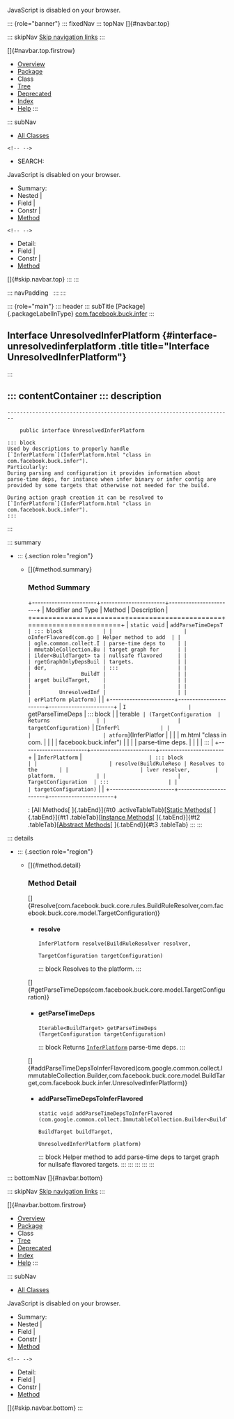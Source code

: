 <div>

JavaScript is disabled on your browser.

</div>

::: {role="banner"}
::: fixedNav
::: topNav
[]{#navbar.top}

::: skipNav
[Skip navigation links](#skip.navbar.top "Skip navigation links")
:::

[]{#navbar.top.firstrow}

-   [Overview](../../../../index.html)
-   [Package](package-summary.html)
-   Class
-   [Tree](package-tree.html)
-   [Deprecated](../../../../deprecated-list.html)
-   [Index](../../../../index-all.html)
-   [Help](../../../../help-doc.html)
:::

::: subNav
-   [All Classes](../../../../allclasses.html)

```{=html}
<!-- -->
```
-   SEARCH:

<div>

<div>

JavaScript is disabled on your browser.

</div>

</div>

<div>

-   Summary: 
-   Nested \| 
-   Field \| 
-   Constr \| 
-   [Method](#method.summary)

```{=html}
<!-- -->
```
-   Detail: 
-   Field \| 
-   Constr \| 
-   [Method](#method.detail)

</div>

[]{#skip.navbar.top}
:::
:::

::: navPadding
 
:::
:::

::: {role="main"}
::: header
::: subTitle
[Package]{.packageLabelInType} [com.facebook.buck.infer](package-summary.html)
:::

## Interface UnresolvedInferPlatform {#interface-unresolvedinferplatform .title title="Interface UnresolvedInferPlatform"}
:::

::: contentContainer
::: description
-   

    ------------------------------------------------------------------------

        public interface UnresolvedInferPlatform

    ::: block
    Used by descriptions to properly handle
    [`InferPlatform`](InferPlatform.html "class in com.facebook.buck.infer").
    Particularly:
    During parsing and configuration it provides information about
    parse-time deps, for instance when infer binary or infer config are
    provided by some targets that otherwise not needed for the build.

    During action graph creation it can be resolved to
    [`InferPlatform`](InferPlatform.html "class in com.facebook.buck.infer").
    :::
:::

::: summary
-   ::: {.section role="region"}
    -   []{#method.summary}

        ### Method Summary

        +-----------------------+-----------------------+-----------------------+
        | Modifier and Type     | Method                | Description           |
        +=======================+=======================+=======================+
        | `static void`         | `addParseTimeDepsT    | ::: block             |
        |                       | oInferFlavored​(com.go | Helper method to add  |
        |                       | ogle.common.collect.I | parse-time deps to    |
        |                       | mmutableCollection.Bu | target graph for      |
        |                       | ilder<BuildTarget> ta | nullsafe flavored     |
        |                       | rgetGraphOnlyDepsBuil | targets.              |
        |                       | der,                  | :::                   |
        |                       |                BuildT |                       |
        |                       | arget buildTarget,    |                       |
        |                       |                       |                       |
        |                       |         UnresolvedInf |                       |
        |                       | erPlatform platform)` |                       |
        +-----------------------+-----------------------+-----------------------+
        | `I                    | `getParseTimeDeps     | ::: block             |
        | terable<BuildTarget>` | ​(TargetConfiguration  | Returns               |
        |                       | targetConfiguration)` | [`InferPl             |
        |                       |                       | atform`](InferPlatfor |
        |                       |                       | m.html "class in com. |
        |                       |                       | facebook.buck.infer") |
        |                       |                       | parse-time deps.      |
        |                       |                       | :::                   |
        +-----------------------+-----------------------+-----------------------+
        | `InferPlatform`       | `                     | ::: block             |
        |                       | resolve​(BuildRuleReso | Resolves to the       |
        |                       | lver resolver,        | platform.             |
        |                       |  TargetConfiguration  | :::                   |
        |                       | targetConfiguration)` |                       |
        +-----------------------+-----------------------+-----------------------+

        : [All Methods[ ]{.tabEnd}]{#t0 .activeTableTab}[[Static
        Methods](javascript:show(1);)[ ]{.tabEnd}]{#t1
        .tableTab}[[Instance
        Methods](javascript:show(2);)[ ]{.tabEnd}]{#t2
        .tableTab}[[Abstract
        Methods](javascript:show(4);)[ ]{.tabEnd}]{#t3 .tableTab}
    :::
:::

::: details
-   ::: {.section role="region"}
    -   []{#method.detail}

        ### Method Detail

        []{#resolve(com.facebook.buck.core.rules.BuildRuleResolver,com.facebook.buck.core.model.TargetConfiguration)}

        -   #### resolve

            ``` methodSignature
            InferPlatform resolve​(BuildRuleResolver resolver,
                                  TargetConfiguration targetConfiguration)
            ```

            ::: block
            Resolves to the platform.
            :::

        []{#getParseTimeDeps(com.facebook.buck.core.model.TargetConfiguration)}

        -   #### getParseTimeDeps

            ``` methodSignature
            Iterable<BuildTarget> getParseTimeDeps​(TargetConfiguration targetConfiguration)
            ```

            ::: block
            Returns
            [`InferPlatform`](InferPlatform.html "class in com.facebook.buck.infer")
            parse-time deps.
            :::

        []{#addParseTimeDepsToInferFlavored(com.google.common.collect.ImmutableCollection.Builder,com.facebook.buck.core.model.BuildTarget,com.facebook.buck.infer.UnresolvedInferPlatform)}

        -   #### addParseTimeDepsToInferFlavored

            ``` methodSignature
            static void addParseTimeDepsToInferFlavored​(com.google.common.collect.ImmutableCollection.Builder<BuildTarget> targetGraphOnlyDepsBuilder,
                                                        BuildTarget buildTarget,
                                                        UnresolvedInferPlatform platform)
            ```

            ::: block
            Helper method to add parse-time deps to target graph for
            nullsafe flavored targets.
            :::
    :::
:::
:::
:::

::: bottomNav
[]{#navbar.bottom}

::: skipNav
[Skip navigation links](#skip.navbar.bottom "Skip navigation links")
:::

[]{#navbar.bottom.firstrow}

-   [Overview](../../../../index.html)
-   [Package](package-summary.html)
-   Class
-   [Tree](package-tree.html)
-   [Deprecated](../../../../deprecated-list.html)
-   [Index](../../../../index-all.html)
-   [Help](../../../../help-doc.html)
:::

::: subNav
-   [All Classes](../../../../allclasses.html)

<div>

<div>

JavaScript is disabled on your browser.

</div>

</div>

<div>

-   Summary: 
-   Nested \| 
-   Field \| 
-   Constr \| 
-   [Method](#method.summary)

```{=html}
<!-- -->
```
-   Detail: 
-   Field \| 
-   Constr \| 
-   [Method](#method.detail)

</div>

[]{#skip.navbar.bottom}
:::
